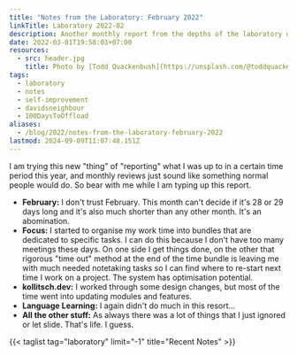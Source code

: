 ```yaml
---
title: "Notes from the Laboratory: February 2022"
linkTitle: Laboratory 2022-02
description: Another monthly report from the depths of the laboratory of kollitsch.den - February 2022
date: 2022-03-01T19:58:03+07:00
resources:
  - src: header.jpg
    title: Photo by [Todd Quackenbush](https://unsplash.com/@toddquackenbush) via [Unsplash](https://unsplash.com/)
tags:
  - laboratory
  - notes
  - self-improvement
  - davidsneighbour
  - 100DaysToOffload
aliases:
  - /blog/2022/notes-from-the-laboratory-february-2022
lastmod: 2024-09-09T11:07:48.151Z
---
```


I am trying this new "thing" of "reporting" what I was up to in a certain time period this year, and monthly reviews just sound like something normal people would do. So bear with me while I am typing up this report.

- **February:** I don't trust February. This month can't decide if it's 28 or 29 days long and it's also much shorter than any other month. It's an abomination.
- **Focus:** I started to organise my work time into bundles that are dedicated to specific tasks. I can do this because I don't have too many meetings these days. On one side I get things done, on the other that rigorous "time out" method at the end of the time bundle is leaving me with much needed notetaking tasks so I can find where to re-start next time I work on a project. The system has optimisation potential.
- **kollitsch.dev:** I worked through some design changes, but most of the time went into updating modules and features.
- **Language Learning:** I again didn't do much in this resort…
- **All the other stuff:** As always there was a lot of things that I just ignored or let slide. That's life. I guess.

{{< taglist tag="laboratory" limit="-1" title="Recent Notes" >}}

